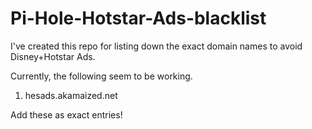 # Pi-Hole-Hotstar-Ads-blacklist

I've created this repo for listing down the exact domain names to avoid Disney+Hotstar Ads.

Currently, the following seem to be working.

1. hesads.akamaized.net	

Add these as exact entries!
